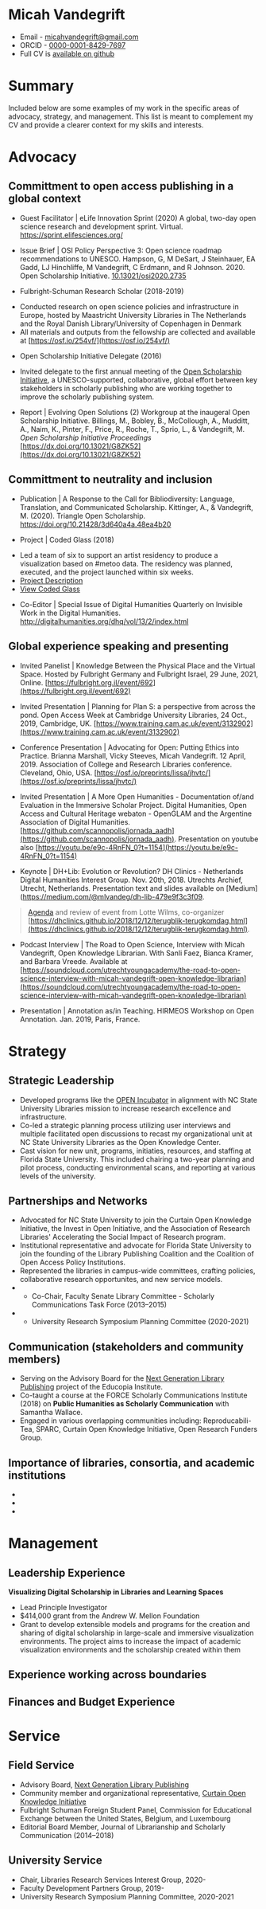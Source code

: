 # Micah Vandegrift #

  * Email - micahvandegrift@gmail.com
  * ORCID - [0000-0001-8429-7697](http://orcid.org/0000-0001-8429-7697)
  * Full CV is [available on github](https://github.com/micahvandegrift/micahvandegrift.github.io/blob/master/CV.md)

Summary
====
Included below are some examples of my work in the specific areas of advocacy, strategy, and management. This list is meant to complement my CV and provide a clearer context for my skills and interests. 

Advocacy
====================

Committment to open access publishing in a global context
---
* Guest Facilitator | eLife Innovation Sprint (2020) A global, two-day open science research and development sprint. Virtual. https://sprint.elifesciences.org/

* Issue Brief | OSI Policy Perspective 3: Open science roadmap recommendations to UNESCO. Hampson, G, M DeSart, J Steinhauer, EA Gadd, LJ Hinchliffe, M Vandegrift, C Erdmann, and R Johnson. 2020. Open Scholarship Initiative. [10.13021/osi2020.2735](https://commonplace.knowledgefutures.org/pub/bvgsui43/release/1)

* Fulbright-Schuman Research Scholar (2018-2019)
- Conducted research on open science policies and infrastructure in Europe, hosted by Maastricht University Libraries in The Netherlands and the Royal Danish Library/University of Copenhagen in Denmark 
-  All materials and outputs from the fellowship are collected and available at [https://osf.io/254vf/](https://osf.io/254vf/)

* Open Scholarship Initiative Delegate (2016)
- Invited delegate to the first annual meeting of the [Open Scholarship Initiative](http://osinitiative.org/), a UNESCO-supported, collaborative, global effort between key stakeholders in scholarly publishing who are working together to improve the scholarly publishing system.

* Report | Evolving Open Solutions (2) Workgroup at the inaugeral Open Scholarship Initiative. Billings, M., Bobley, B., McCollough, A., Mudditt, A., Naim, K., Pinter, F., Price, R., Roche, T., Sprio, L., & Vandegrift, M. *Open Scholarship Initiative Proceedings* [https://dx.doi.org/10.13021/G8ZK52](https://dx.doi.org/10.13021/G8ZK52)

Committment to neutrality and inclusion
---
* Publication | A Response to the Call for Bibliodiversity: Language, Translation, and Communicated Scholarship. Kittinger, A., & Vandegrift, M. (2020). Triangle Open Scholarship. https://doi.org/10.21428/3d640a4a.48ea4b20

* Project | Coded Glass (2018)
- Led a team of six to support an artist residency to produce a visualization based on #metoo data. The residency was planned, executed, and the project launched within six weeks.
- [Project Description](https://www.immersivescholar.org/projects/coded-glass)
- [View Coded Glass](https://immersive-scholar.github.io/coded-glass/)

* Co-Editor | Special Issue of Digital Humanities Quarterly on Invisible Work in the Digital Humanities. http://digitalhumanities.org/dhq/vol/13/2/index.html

Global experience speaking and presenting
---
* Invited Panelist | Knowledge Between the Physical Place and the Virtual Space. Hosted by Fulbright Germany and Fulbright Israel, 29 June, 2021, Online. [https://fulbright.org.il/event/692](https://fulbright.org.il/event/692)

* Invited Presentation | Planning for Plan S: a perspective from across the pond. Open Access Week at Cambridge University Libraries, 24 Oct., 2019, Cambridge, UK. [https://www.training.cam.ac.uk/event/3132902](https://www.training.cam.ac.uk/event/3132902)

* Conference Presentation | Advocating for Open: Putting Ethics into Practice. Brianna Marshall, Vicky Steeves, Micah Vandegrift. 12 April, 2019. Association of College and Research Libraries conference. Cleveland, Ohio, USA. [https://osf.io/preprints/lissa/jhvtc/](https://osf.io/preprints/lissa/jhvtc/)

* Invited Presentation | A More Open Humanities - Documentation of/and Evaluation in the Immersive Scholar Project. Digital Humanities, Open Access and Cultural Heritage webaton - OpenGLAM and the Argentine Association of Digital Humanities. [https://github.com/scannopolis/jornada_aadh](https://github.com/scannopolis/jornada_aadh). Presentation on youtube also [https://youtu.be/e9c-4RnFN_0?t=1154](https://youtu.be/e9c-4RnFN_0?t=1154)

* Keynote | DH+Lib: Evolution or Revolution? DH Clinics - Netherlands Digital Humanities Interest Group. Nov. 20th, 2018. Utrechts Archief, Utrecht, Netherlands. Presentation text and slides available on [Medium](https://medium.com/@mlvandeg/dh-lib-479e9f3c3f09. 
> [Agenda](https://dhclinics.github.io/dag/2018-terugkomdag) and review of event from Lotte Wilms, co-organizer [https://dhclinics.github.io/2018/12/12/terugblik-terugkomdag.html](https://dhclinics.github.io/2018/12/12/terugblik-terugkomdag.html). 

* Podcast Interview | The Road to Open Science, Interview with Micah Vandegrift, Open Knowledge Librarian. With Sanli Faez, Bianca Kramer, and Barbara Vreede. Available at [https://soundcloud.com/utrechtyoungacademy/the-road-to-open-science-interview-with-micah-vandegrift-open-knowledge-librarian](https://soundcloud.com/utrechtyoungacademy/the-road-to-open-science-interview-with-micah-vandegrift-open-knowledge-librarian)

* Presentation | Annotation as/in Teaching. HIRMEOS Workshop on Open Annotation. Jan. 2019, Paris, France.

Strategy
===========

Strategic Leadership
---
* Developed programs like the [OPEN Incubator](https://dhcnc.org/uncategorized/ncsus-open-incubator-on-text-analysis/) in alignment with NC State University Libraries mission to increase research excellence and infrastructure.
* Co-led a strategic planning process utilizing user interviews and multiple facilitated open discussions to recast my organizational unit at NC State University Libraries as the Open Knowledge Center.
* Cast vision for new unit, programs, initiaties, resources, and staffing at Florida State University. This included chairing a two-year planning and pilot process, conducting environmental scans, and reporting at various levels of the university. 

Partnerships and Networks
---
* Advocated for NC State University to join the Curtain Open Knowledge Initiative, the Invest in Open Initiative, and the Association of Research Libraries' Accelerating the Social Impact of Research program.
* Institutional representative and advocate for Florida State University to join the founding of the Library Publishing Coalition and the Coalition of Open Access Policy Institutions.
* Represented the libraries in campus-wide committees, crafting policies, collaborative research opportunites, and new service models.
* * Co-Chair, Faculty Senate Library Committee - Scholarly Communications Task Force (2013–2015)
* * University Research Symposium Planning Committee (2020-2021)

Communication (stakeholders and community members)
---
* Serving on the Advisory Board for the [Next Generation Library Publishing](https://educopia.org/next-generation-library-publishing/) project of the Educopia Institute.
* Co-taught a course at the FORCE Scholarly Communications Institute (2018) on **Public Humanities as Scholarly Communication** with Samantha Wallace.
* Engaged in various overlapping communities including: Reproducabili-Tea, SPARC, Curtain Open Knowledge Initiative, Open Research Funders Group.

Importance of libraries, consortia, and academic institutions
---
* 
* 
*


Management
===============
Leadership Experience
---
**Visualizing Digital Scholarship in Libraries and Learning Spaces**
* Lead Principle Investigator
* $414,000 grant from the Andrew W. Mellon Foundation
* Grant to develop extensible models and programs for the creation and sharing of digital scholarship in large-scale and immersive visualization environments. The project aims to increase the impact of academic visualization environments and the scholarship created within them

Experience working across boundaries
---

Finances and Budget Experience
---


Service
==============
Field Service
---
* Advisory Board, [Next Generation Library Publishing](https://educopia.org/next-generation-library-publishing/)
* Community member and organizational representative, [Curtain Open Knowledge Initiative](	http://openknowledge.community/)
* Fulbright Schuman Foreign Student Panel, Commission for Educational Exchange between the United States, Belgium, and Luxembourg
* Editorial Board Member, Journal of Librarianship and Scholarly Communication (2014–2018)


University Service
---
* Chair, Libraries Research Services Interest Group, 2020-
* Faculty Development Partners Group, 2019-
* University Research Symposium Planning Committee, 2020-2021
